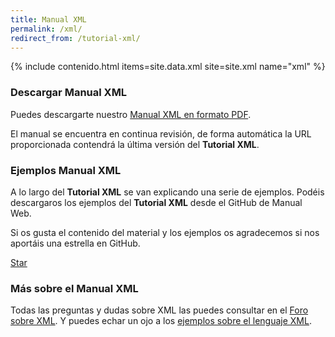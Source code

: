 ```yaml
---
title: Manual XML
permalink: /xml/
redirect_from: /tutorial-xml/
---
```


{% include contenido.html items=site.data.xml site=site.xml name="xml" %}


### Descargar Manual XML

Puedes descargarte nuestro [Manual XML en formato PDF][PDFXML].

El manual se encuentra en continua revisión, de forma automática la URL proporcionada contendrá la última versión del **Tutorial XML**.

### Ejemplos Manual XML

A lo largo del **Tutorial XML** se van explicando una serie de ejemplos. Podéis descargaros los ejemplos del **Tutorial XML** desde el GitHub de Manual Web.

Si os gusta el contenido del material y los ejemplos os agradecemos si nos aportáis una estrella en GitHub.

<a class="github-button" href="https://github.com/manualweb/manualweb" data-icon="octicon-star" data-style="mega" aria-label="Star manualweb/manualweb on GitHub">Star</a>

### Más sobre el Manual XML

Todas las preguntas y dudas sobre XML las puedes consultar en el [Foro sobre XML][ForoXML]. Y puedes echar un ojo a los [ejemplos sobre el lenguaje XML][EjemplosXML].

<script id="github-bjs" src="https://buttons.github.io/buttons.js" async="" defer="defer"></script>

[PDFXML]: https://www.manualweb.net/xml
[ForoXML]: https://dudasprogramacion.com/javascript
[EjemplosXML]: http://lineadecodigo.com/categoria/javascript/